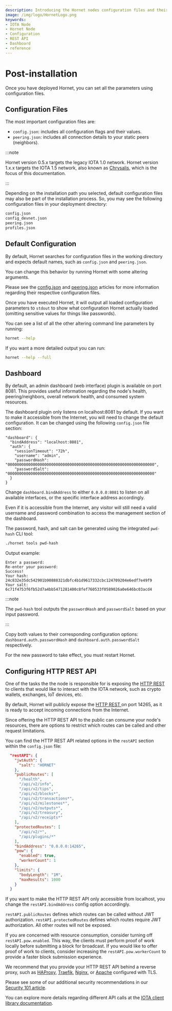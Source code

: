 ```yaml
---
description: Introducing the Hornet nodes configuration files and their settings.
image: /img/logo/HornetLogo.png
keywords:
- IOTA Node 
- Hornet Node
- Configuration
- REST API
- Dashboard
- reference
---
```



# Post-installation

Once you have deployed Hornet, you can set all the parameters using configuration files.

## Configuration Files

The most important configuration files are:

* `config.json`: includes all configuration flags and their values.
* `peering.json`: includes all connection details to your static peers (neighbors).

:::note

Hornet version 0.5.x targets the legacy IOTA 1.0 network. Hornet version 1.x.x targets the IOTA 1.5 network, also known as [Chrysalis](https://wiki.iota.org/chrysalis-docs/welcome), which is the focus of this documentation.

:::

Depending on the installation path you selected, default configuration files may also be part of the installation process. So, you may see the following configuration files in your deployment directory:

```bash
config.json
config_devnet.json
peering.json
profiles.json
```

## Default Configuration

By default, Hornet searches for configuration files in the working directory and expects default names, such as `config.json` and `peering.json`.

You can change this behavior by running Hornet with some altering arguments.

Please see the [config.json](https://wiki.iota.org/hornet/post_installation/configuration) and [peering.json](https://wiki.iota.org/hornet/post_installation/peering) articles for more information regarding their respective configuration files.

Once you have executed Hornet, it will output all loaded configuration parameters to `stdout` to show what configuration Hornet actually loaded (omitting sensitive values for things like passwords).

You can see a list of all the other altering command line parameters by running:

```bash
hornet --help
```

If you want a more detailed output you can run:

```bash
hornet --help --full
```

## Dashboard

By default, an admin dashboard (web interface) plugin is available on port 8081. This provides useful information regarding the node's health, peering/neighbors, overall network health, and consumed system resources.

The dashboard plugin only listens on localhost:8081 by default. If you want to make it accessible from the Internet, you will need to change the default configuration. It can be changed using the following `config.json` file section:

```json{2}
"dashboard": {
  "bindAddress": "localhost:8081",
  "auth": {
    "sessionTimeout": "72h",
    "username": "admin",
    "passwordHash": "0000000000000000000000000000000000000000000000000000000000000000",
    "passwordSalt": "0000000000000000000000000000000000000000000000000000000000000000"
  }
}
```

Change `dashboard.bindAddress` to either `0.0.0.0:8081` to listen on all available interfaces, or the specific interface address accordingly.

Even if it is accessible from the Internet, any visitor will still need a valid username and password combination to access the management section of the dashboard.

The password, hash, and salt can be generated using the integrated `pwd-hash` CLI tool:

```bash
./hornet tools pwd-hash
```

Output example:

```plaintext
Enter a password:
Re-enter your password:
Success!
Your hash: 24c832e35dc542901b90888321dbfc4b1d9617332cbc124709204e6edf7e49f9
Your salt: 6c71f4753f6fb52d7a4bb5471281400c8fef760533f0589026a0e646bc03acd4
```

:::note

The `pwd-hash` tool outputs the `passwordHash` and `passwordSalt` based on your input password.

:::

Copy both values to their corresponding configuration options: `dashboard.auth.passwordHash` and
`dashboard.auth.passwordSalt` respectively.

For the new password to take effect, you must restart Hornet.

## Configuring HTTP REST API

One of the tasks the the node is responsible for is exposing the [HTTP REST ](https://wiki.iota.org/hornet/getting_started/nodes_101#http-rest-api) to clients that would like to interact with the IOTA network, such as crypto wallets, exchanges, IoT devices, etc.

By default, Hornet will publicly expose the [HTTP REST ](https://wiki.iota.org/hornet/getting_started/nodes_101#http-rest-api) on port 14265, as it is ready to accept incoming connections from the Internet.

Since offering the HTTP REST API to the public can consume your node's resources, there are options to restrict which routes can be called and other request limitations.

You can find the HTTP REST API related options in the `restAPI` section within the `config.json` file:

```json
  "restAPI": {
    "jwtAuth": {
      "salt": "HORNET"
    },
    "publicRoutes": [
      "/health",
      "/api/v2/info",
      "/api/v2/tips",
      "/api/v2/blocks*",
      "/api/v2/transactions*",
      "/api/v2/milestones*",
      "/api/v2/outputs*",
      "/api/v2/treasury",
      "/api/v2/receipts*"
    ],
    "protectedRoutes": [
      "/api/v2/*",
      "/api/plugins/*"
    ],
    "bindAddress": "0.0.0.0:14265",
    "pow": {
      "enabled": true,
      "workerCount": 1
    },
    "limits": {
      "bodyLength": "1M",
      "maxResults": 1000
    }
  }
```

If you want to make the HTTP REST API only accessible from localhost, you change the `restAPI.bindAddress` config option accordingly.

`restAPI.publicRoutes` defines which routes can be called without JWT authorization. `restAPI.protectedRoutes` defines which routes require JWT authorization. All other routes will not be exposed.

If you are concerned with resource consumption, consider turning off `restAPI.pow.enabled`. This way, the clients must perform proof of work locally before submitting a block for broadcast. If you would like to offer proof of work to clients, consider increasing the `restAPI.pow.workerCount` to provide a faster block submission experience.

We recommend that you provide your HTTP REST API behind a reverse proxy, such as [HAProxy](http://www.haproxy.org/), [Traefik](https://traefik.io/), [Nginx](https://www.nginx.com/), or [Apache](https://www.apache.org/) configured with TLS.

Please see some of our additional security recommendations in our [Security 101 article](https://wiki.iota.org/hornet/getting_started/security_101).

You can explore more details regarding different API calls at the [IOTA client library documentation](https://wiki.iota.org/chrysalis-docs/libraries/client).
